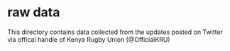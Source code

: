 # raw data
This directory contains data collected from the updates posted on Twitter via offical handle of Kenya Rugby Union (@OfficialKRU)
